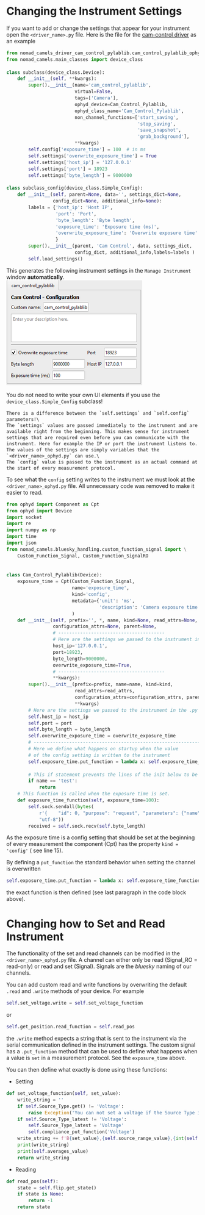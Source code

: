 # Changing the Instrument Settings

If you want to add or change the settings that appear for your instrument open the `<driver_name>.py` file. Here is the file for the [cam-control driver](https://github.com/FAU-LAP/CAMELS_drivers/tree/main/cam_control_pylablib) as an example

```python
from nomad_camels_driver_cam_control_pylablib.cam_control_pylablib_ophyd import Cam_Control_Pylablib
from nomad_camels.main_classes import device_class

class subclass(device_class.Device):
    def __init__(self, **kwargs):
        super().__init__(name='cam_control_pylablib', 
                         virtual=False,
                         tags=['Camera'],
                         ophyd_device=Cam_Control_Pylablib,
                         ophyd_class_name='Cam_Control_Pylablib',
                         non_channel_functions=['start_saving', 
                                                'stop_saving', 
                                                'save_snapshot',
                                                'grab_background'],
                         **kwargs)
        self.config['exposure_time'] = 100  # in ms
        self.settings['overwrite_exposure_time'] = True
        self.settings['host_ip'] = '127.0.0.1'
        self.settings['port'] = 18923
        self.settings['byte_length'] = 9000000

class subclass_config(device_class.Simple_Config):
    def __init__(self, parent=None, data='', settings_dict=None,
                 config_dict=None, additional_info=None):
        labels = {'host_ip': 'Host IP',
                  'port': 'Port',
                  'byte_length': 'Byte length',
                  'exposure_time': 'Exposure time (ms)',
                  'overwrite_exposure_time': 'Overwrite exposure time'
                  }
        super().__init__(parent, 'Cam Control', data, settings_dict,
                         config_dict, additional_info,labels=labels )
        self.load_settings()
```

This generates the following instrument settings in the `Manage Instrument` window **automatically**. 
![img.png](images/img.png)

You do not need to write your own UI elements if you use the `device_class.Simple_Config` subclass!

```{note}
There is a difference between the `self.settings` and `self.config` parameters!\
The `settings` values are passed immediately to the instrument and are available right from the beginning. This makes sense for instrument settings that are required even before you can communicate with the instrument. Here for example the IP or port the instrument listens to. The values of the settings are simply variables that the `<driver_name>_ophyd.py` can use.\
The `config` value is passed to the instrument as an actual command at the start of every measurement protocol.
```

To see what the `config` setting writes to the instrument we must look at the
`<driver_name>_ophyd.py` file. All unnecessary code was removed to make it easier to read.

```python
from ophyd import Component as Cpt
from ophyd import Device
import socket
import re
import numpy as np
import time
import json
from nomad_camels.bluesky_handling.custom_function_signal import \
    Custom_Function_Signal, Custom_Function_SignalRO


class Cam_Control_Pylablib(Device):
    exposure_time = Cpt(Custom_Function_Signal, 
                        name='exposure_time',
                        kind='config', 
                        metadata={'unit': 'ms',
                                  'description': 'Camera exposure time in ms.'}
                        )
    def __init__(self, prefix='', *, name, kind=None, read_attrs=None,
                 configuration_attrs=None, parent=None,
                 # ---------------------------------------
                 # Here are the settings we passed to the instrument in the .py file with default values
                 host_ip='127.0.0.1',
                 port=18923,
                 byte_length=9000000,
                 overwrite_exposure_time=True,
                 # ---------------------------------------
                 **kwargs):
        super().__init__(prefix=prefix, name=name, kind=kind,
                         read_attrs=read_attrs,
                         configuration_attrs=configuration_attrs, parent=parent,
                         **kwargs)
        # Here are the settings we passed to the instrument in the .py file
        self.host_ip = host_ip
        self.port = port
        self.byte_length = byte_length
        self.overwrite_exposure_time = overwrite_exposure_time
        # ----------------------------------------------------------------------
        # Here we define what happens on startup when the value 
        # of the config setting is written to the instrument
        self.exposure_time.put_function = lambda x: self.exposure_time_function(exposure_time=x)

        # This if statement prevents the lines of the init below to be run when starting up CAMELS.
        if name == 'test':
            return
    # This function is called when the exposure time is set.
    def exposure_time_function(self, exposure_time=100):
        self.sock.sendall(bytes(
            r'{    "id": 0, "purpose": "request", "parameters": {"name": "gui/set/value", "args": {"name": "cam/cam/exposure", "value": ' + f'{exposure_time}' + '}}}' + "\n",
            "utf-8"))
        received = self.sock.recv(self.byte_length)
```

As the exposure time is a config setting that should be set at the beginning of every measurement the component (Cpt) has the property `kind = 'config'` ( see line 15).

By defining a `put_function` the standard behavior when setting the channel is overwritten 

```python
self.exposure_time.put_function = lambda x: self.exposure_time_function(exposure_time=x)
```

the exact function is then defined (see last paragraph in the code block above).

# Changing how to Set and Read Instrument

The functionality of the set and read channels can be modified in the `<driver_name>_ophyd.py` file.
A channel can either only be read (Signal_RO = read-only) or read and set (Signal). Signals are the _bluesky_ naming of our channels.

You can add custom read and write functions by overwriting the default `.read` and `.write` methods of your device. For example

```python
self.set_voltage.write = self.set_voltage_function
```

or 

```python
self.get_position.read_function = self.read_pos
```

the `.write` method expects a string that is sent to the instrument via the serial communication defined in the instrument settings.
The custom signal has a `.put_function` method that can be used to define what happens when a value is `set` in a measurement protocol. See the `exposure_time` above. 

You can then define what exactly is done using these functions:

- Setting

```python
def set_voltage_function(self, set_value):
    write_string = ''
    if self.Source_Type.get() != 'Voltage':
        raise Exception('You can not set a voltage if the Source Type is not set to "Voltage"!')
    if self.Source_Type_latest != 'Voltage':
        self.Source_Type_latest = 'Voltage'
        self.compliance_put_function('Voltage')
    write_string += f'B{set_value},{self.source_range_value},{int(self.Bias_delay.get())}XN1X'
    print(write_string)
    print(self.averages_value)
    return write_string
```

- Reading

```python
def read_pos(self):
    state = self.flip.get_state()
    if state is None:
        return -1
    return state
```




